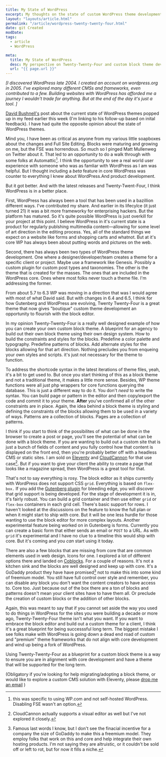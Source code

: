 ```yaml
---
title: My State of WordPress
excerpt: My thoughts on the state of custom WordPress theme development.
layout: "layouts/article.html"
permalink: "/article/wordpress-twenty-twenty-four.html"
date: git Created
modDate: 
tags:
  - article
  - WordPress

meta:
  title: My State of WordPress
  desc: My perspective on Twenty-Twenty-Four and custom block theme development .
  url: "{{ page.url }}"
---
```


*[I discovered WordPress late 2004. I created an account on wordpress.org in 2005. I've explored many different CMSs and frameworks, even contributed to a few. Building websites with WordPress has afforded me a journey I wouldn't trade for anything. But at the end of the day it's just a tool. ]*

[David Bushnell's](https://dbushell.com/2024/05/13/modern-wordpress-an-update/) post about the current state of WordPress themes popped up in my feed earlier this week (I'm linking to his follow-up based on inital feedback). I have had quite the opposite opinion about the state of WordPress themes.

Mind you, I have been as critical as anyone from my various little soapboxes about the changes and Full Site Editing. Blocks were maturing and growing on me, but the FSE was horrendous. So much so I pinged Matt Mullenweg on Twitter about it. That led to an opportunity to do a walk through with some folks at Automattic[^1]. I think the opportunity to see a real world user experience with someone who was as famliar with WordPress as I am was helpful. But I thought including a *beta* feature in core WordPress was counter to everything I knew about WordPress.And product development.

But it got better. And with the latest releases and Twenty-Twent-Four, I think WordPress is in a better place.

First, WordPress has always been a tool that has been used in a bazillion different ways. I've contributed my share. And earlier in its lifecylce (it just turned 21) it was a bit more frameworky for enterprising hackers. But the platform has matured. So it's quite possible WordPress is just overkill for your project at this point. I believe WordPress in it's current state is a product for regularly publshing multimedia content—allowing for some level of art direction in the editing process. Yes, all of the standard things we expect on a website like forms and shopping carts and whatnot. But at it's core WP has always been about putting words and pictures on the web. 

Second, there has always been two types of WordPress theme development. One where a designer/developer/team creates a theme for a specific client or project. Maybe use a framework like Genesis. Possibly a custom plugin for custom post types and taxonomies. The other is the theme that is created for the masses. The ones that are included in the WordPress core. Ones where most folks never touch a theme file. I'm addressing the former.

From about 5.7 to 6.3 WP was moving in a direction that was I would agree with most of what David said. But with changes in 6.4 and 6.5, I think for how Gutenberg and WordPress are evolving, Twenty Twenty-Four is a great theme that now gives "boutique" custom theme development an opportunity to flourish with the block editor. 

In my opinion Twenty-Twenty-Four is a really well designed example of how you can create your own custom block theme. A blueprint for an agency to build out their own block theme using their own design system. How to build the constraints and styles for the blocks. Predefine a color palette and typography. Predefine patterns of blocks. Add alternate styles for the blocks allowing for that art direction. Nothing precludes you from enqueing your own styles and scripts. it's just not necessary for the theme to function.

To address the shortcode syntax in the latest iterations of theme files, yeah, it's a bit to get used to. But once you start thinking of this as a block theme and not a traditional theme, it makes a little more sense. Besides, WP theme functions were all just php wrappers for core functions querying the database. This is just a different way to do it. You don't *need* to write the syntax. You can build page or pattern in the editor and then copy/export the code and commit it to your theme. **After** you've confirmed all of the other constraints are in place. Again, the idea behind a block theme is styling and defining the constraints of the blocks allowing them to be used in a variety of ways. Patterns are a collection of blocks. Pages are a collection of patterns.

I think if you start to think of the possibilites of what can be done in the browser to create a post or page, you'll see the potential of what can be done with a block theme. If you are wanting to build out a custom site that is just a bunch of fields of content and you fully control how that content is displayed on the front end, then you're probably better off with a headless CMS or static sites. I am sold on [Eleventy](https://www.11ty.dev/) and [CloudCannon](https://cloudcannon.com) for that use case[^2]. But if you want to give your client the ability to create a page that looks like a magazine spread, then WordPress is a great tool for that.

That's not to say everything is rosy. The block editor as it ships currently with WordPress does not support CSS `grid`. Everything is based on `flex-box.` If you add the [Gutenberg plugin](https://wordpress.org/plugins/gutenberg/) for bleeding edge, you will discover that grid support is being developed. For the stage of development it is in, it's fairly robust. You can build a grid container and then use either `grid` or `flex-box` containers in each grid cell. There's basic support for rows. I haven't looked at the discussions on the feature to know the full plan or when it might start to ship with core. But it will be one less hurdle for those wanting to use the block editor for more complex layouts. Another experimental feature being worked on in Gutenberg is forms. Currently you can create a basic form that either sends an email or `POST` to a URL. As with `grid` it's experimental and I have no clue to a timeline this would ship with core. But it's coming and you *can* start using it today.

There are also a few blocks that are missing from core that are common elements used in web design. Icons for one. I explored a lot of different options there and landed on [Coblocks](https://wordpress.org/plugins/coblocks/). For a couple of reasons. It's not a kitchen sink and the blocks are well designed and keep up with core. It's a GoDaddy product they have have promised[^3] not to make this into some kind of freemium model. You still have full control over style and remember, you can disable any block you don't want the content creators to have access to. Core too. Just because out of the box there are a ton of blocks and patterns doesn't mean your client sites have to have them all. Or preclude the creation of custom blocks or the addition of other blocks.

Again, this was meant to say that if you cannot set aside the way you used to do things in WordPress for the sites you were building a decade or more ago,  Twenty-Twenty-Four theme isn't what you want. If you want to embrace the block editor and build out a custom theme for a client, I think it's a great blueprint for being successsful long term. The biggest mistake I see folks make with WordPress is going down a dead end road of custom and "premium" theme frameworks that do not align with core development and wind up being a fork of WordPress.

Using Twenty-Twenty-Four as a blueprint for a custom block theme is a way to ensure you are in alignment with core development and have a theme that will be supported for the long term.

(Obligatory if you're looking for help migrating/adopting a block theme, or would like to explore a custom CMS solution with Eleventy, please [drop me an email](mailto:michael@webjanitor.consulting) )

[^1]: this was specific to using WP.com and not self-hosted WordPress. Disabling FSE wasn't an option.

[^2]: CloudCannon actually supports a visual editor as well but I've not explored it closely.

[^3]: Famous last words I know, but I don't see the finacial incentive for a company the size of GoDaddy to make this a freemium model. They employ folks that work on this and core and help integrate their own hosting products. I'm not saying they are altruistic, or it couldn't be sold off or left to rot, but for now it fills a niche.
 